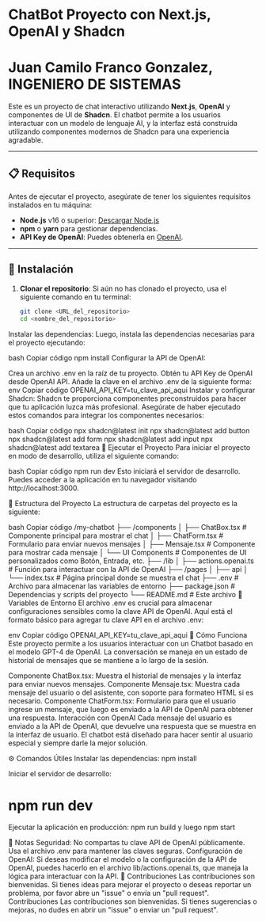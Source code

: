 # ChatBot Proyecto con Next.js, OpenAI y Shadcn

# Juan Camilo Franco Gonzalez, INGENIERO DE SISTEMAS

Este es un proyecto de chat interactivo utilizando **Next.js**, **OpenAI** y componentes de UI de **Shadcn**. El chatbot permite a los usuarios interactuar con un modelo de lenguaje AI, y la interfaz está construida utilizando componentes modernos de Shadcn para una experiencia agradable.

---

## 📋 Requisitos

Antes de ejecutar el proyecto, asegúrate de tener los siguientes requisitos instalados en tu máquina:

- **Node.js** v16 o superior: [Descargar Node.js](https://nodejs.org/)
- **npm** o **yarn** para gestionar dependencias.
- **API Key de OpenAI**: Puedes obtenerla en [OpenAI](https://beta.openai.com/signup/).

---

## 🚀 Instalación

1. **Clonar el repositorio**:
   Si aún no has clonado el proyecto, usa el siguiente comando en tu terminal:

   ```bash
   git clone <URL_del_repositorio>
   cd <nombre_del_repositorio>
Instalar las dependencias: Luego, instala las dependencias necesarias para el proyecto ejecutando:

bash
Copiar código
npm install
Configurar la API de OpenAI:

Crea un archivo .env en la raíz de tu proyecto.
Obtén tu API Key de OpenAI desde OpenAI API.
Añade la clave en el archivo .env de la siguiente forma:
env
Copiar código
OPENAI_API_KEY=tu_clave_api_aqui
Instalar y configurar Shadcn: Shadcn te proporciona componentes preconstruidos para hacer que tu aplicación luzca más profesional. Asegúrate de haber ejecutado estos comandos para integrar los componentes necesarios:

bash
Copiar código
npx shadcn@latest init
npx shadcn@latest add button
npx shadcn@latest add form
npx shadcn@latest add input
npx shadcn@latest add textarea
🚧 Ejecutar el Proyecto
Para iniciar el proyecto en modo de desarrollo, utiliza el siguiente comando:

bash
Copiar código
npm run dev
Esto iniciará el servidor de desarrollo. Puedes acceder a la aplicación en tu navegador visitando http://localhost:3000.

📁 Estructura del Proyecto
La estructura de carpetas del proyecto es la siguiente:

bash
Copiar código
/my-chatbot
├── /components
│   ├── ChatBox.tsx       # Componente principal para mostrar el chat
│   ├── ChatForm.tsx      # Formulario para enviar nuevos mensajes
│   ├── Mensaje.tsx       # Componente para mostrar cada mensaje
│   └── UI Components     # Componentes de UI personalizados como Botón, Entrada, etc.
├── /lib
│   ├── actions.openai.ts # Función para interactuar con la API de OpenAI
├── /pages
│   ├── api
│   └── index.tsx         # Página principal donde se muestra el chat
├── .env                  # Archivo para almacenar las variables de entorno
├── package.json          # Dependencias y scripts del proyecto
└── README.md             # Este archivo
🔑 Variables de Entorno
El archivo .env es crucial para almacenar configuraciones sensibles como la clave API de OpenAI. Aquí está el formato básico para agregar tu clave API en el archivo .env:

env
Copiar código
OPENAI_API_KEY=tu_clave_api_aqui
📝 Cómo Funciona
Este proyecto permite a los usuarios interactuar con un Chatbot basado en el modelo GPT-4 de OpenAI. La conversación se maneja en un estado de historial de mensajes que se mantiene a lo largo de la sesión.

Componente ChatBox.tsx: Muestra el historial de mensajes y la interfaz para enviar nuevos mensajes.
Componente Mensaje.tsx: Muestra cada mensaje del usuario o del asistente, con soporte para formateo HTML si es necesario.
Componente ChatForm.tsx: Formulario para que el usuario ingrese un mensaje, que luego es enviado a la API de OpenAI para obtener una respuesta.
Interacción con OpenAI
Cada mensaje del usuario es enviado a la API de OpenAI, que devuelve una respuesta que se muestra en la interfaz de usuario. El chatbot está diseñado para hacer sentir al usuario especial y siempre darle la mejor solución.

⚙️ Comandos Útiles
Instalar las dependencias:
npm install

Iniciar el servidor de desarrollo:
# npm run dev

Ejecutar la aplicación en producción:
npm run build y luego npm start

📢 Notas
Seguridad: No compartas tu clave API de OpenAI públicamente. Usa el archivo .env para mantener las claves seguras.
Configuración de OpenAI: Si deseas modificar el modelo o la configuración de la API de OpenAI, puedes hacerlo en el archivo lib/actions.openai.ts, que maneja la lógica para interactuar con la API.
🤝 Contribuciones
Las contribuciones son bienvenidas. Si tienes ideas para mejorar el proyecto o deseas reportar un problema, por favor abre un "issue" o envía un "pull request".
Contribuciones
Las contribuciones son bienvenidas. Si tienes sugerencias o mejoras, no dudes en abrir un "issue" o enviar un "pull request".


